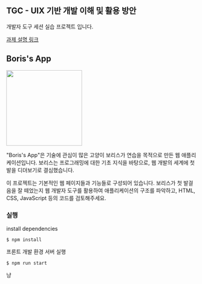 ## TGC - UIX 기반 개발 이해 및 활용 방안

개발자 도구 세션 실습 프로젝트 입니다.

[과제 설명 링크](https://koreacat.notion.site/449b6a249eec48b4baa6e5fcb1fc6e5b)

## Boris's App

<img src="https://file.notion.so/f/f/1390bf84-e34f-460a-b535-343da27d20f4/e5beaacc-2102-4d3d-8cca-94186cb8a480/%EC%A0%9C%EB%AA%A9_%EC%97%86%EC%9D%8C.png?id=a8509262-66ec-465c-a5e6-17215e638a8c&table=block&spaceId=1390bf84-e34f-460a-b535-343da27d20f4&expirationTimestamp=1710756000000&signature=SrEDxwqUPmXjkCCMU6oVCQ1B2BuvulARjs4YFafsdWc&downloadName=%EC%A0%9C%EB%AA%A9+%EC%97%86%EC%9D%8C.png" width='200'>

"Boris's App"은 기술에 관심이 많은 고양이 보리스가 연습을 목적으로 만든 웹 애플리케이션입니다. 보리스는 프로그래밍에 대한 기초 지식을 바탕으로, 웹 개발의 세계에 첫발을 디뎌보기로 결심했습니다. 


이 프로젝트는 기본적인 웹 페이지들과 기능들로 구성되어 있습니다. 보리스가 첫 발걸음을 잘 떼었는지 웹 개발자 도구를 활용하여 애플리케이션의 구조를 파악하고, HTML, CSS, JavaScript 등의 코드를 검토해주세요.

### 실행

install dependencies

```
$ npm install
```

프론트 개발 환경 서버 실행 

```
$ npm run start
```
냥